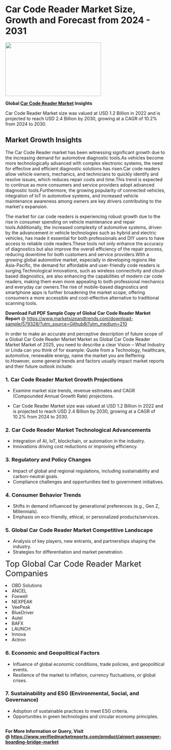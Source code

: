 <H1>Car Code Reader Market Size, Growth and Forecast from 2024 - 2031</H1><img class="aligncenter size-medium wp-image-584254" src="https://thirdeyenews.in/wp-content/uploads/2024/09/Global-Market-Research-300x168.jpeg" alt="" width="300" height="168" /><p><strong>Global&nbsp;<a href="https://www.marketsizeandtrends.com/download-sample/579328/?utm_source=Github8j?utm_medium=210">Car Code Reader Market</a> Insights</strong></p><p>Car Code Reader Market size was valued at USD 1.2 Billion in 2022 and is projected to reach USD 2.4 Billion by 2030, growing at a CAGR of 10.2% from 2024 to 2030.</p><p><h2>Market Growth Insights</h2> <p>The Car Code Reader market has been witnessing significant growth due to the increasing demand for automotive diagnostic tools.As vehicles become more technologically advanced with complex electronic systems, the need for effective and efficient diagnostic solutions has risen.Car code readers allow vehicle owners, mechanics, and technicians to quickly identify and resolve issues, which reduces repair costs and time.This trend is expected to continue as more consumers and service providers adopt advanced diagnostic tools.Furthermore, the growing popularity of connected vehicles, integration of IoT in automotive systems, and increased vehicle maintenance awareness among owners are key drivers contributing to the market's expansion.</p> <p>The market for car code readers is experiencing robust growth due to the rise in consumer spending on vehicle maintenance and repair tools.Additionally, the increased complexity of automotive systems, driven by the advancement in vehicle technologies such as hybrid and electric vehicles, has made it essential for both professionals and DIY users to have access to reliable code readers.These tools not only enhance the accuracy of diagnostics but also improve the overall efficiency of the repair process, reducing downtime for both customers and service providers.With a growing global automotive market, especially in developing regions like Asia-Pacific, the demand for affordable and user-friendly code readers is surging.Technological innovations, such as wireless connectivity and cloud-based diagnostics, are also enhancing the capabilities of modern car code readers, making them even more appealing to both professional mechanics and everyday car owners.The rise of mobile-based diagnostics and smartphone apps is further broadening the market scope, offering consumers a more accessible and cost-effective alternative to traditional scanning tools.</p> <p><span class=""><strong>Download Full PDF Sample Copy of Global Car Code Reader Market Report</strong> @ <a href="https://www.marketsizeandtrends.com/download-sample/579328/?utm_source=Github8j?utm_medium=210" target="_blank">https://www.marketsizeandtrends.com/download-sample/579328/?utm_source=Github8j?utm_medium=210</a></span></p><p>In order to make an accurate and perceptive description of future scope of a Global&nbsp;Car Code Reader Market Market as Global&nbsp;Car Code Reader Market Market of 2025, you need to describe a clear Vision &ndash; What Industry or Linda can you think of for example: Quote from a Technology, healthcare, automotive, renewable energy, name the market you are Reffering to.However, some general trends and factors usually impact market reports and their future outlook include:</p><h3>1.&nbsp;<strong>Car Code Reader Market Growth Projections</strong></h3><ul><li>Examine market size trends, revenue estimates and CAGR (Compounded Annual Growth Rate) projections.</li><li><p>Car Code Reader Market size was valued at USD 1.2 Billion in 2022 and is projected to reach USD 2.4 Billion by 2030, growing at a CAGR of 10.2% from 2024 to 2030.</p></li></ul><h3>2.&nbsp;<strong>Car Code Reader Market Technological Advancements</strong></h3><ul><li>Integration of AI, IoT, blockchain, or automation in the industry.</li><li>Innovations driving cost reductions or improving efficiency.</li></ul><h3>3.&nbsp;<strong>Regulatory and Policy Changes</strong></h3><ul><li>Impact of global and regional regulations, including sustainability and carbon-neutral goals.</li><li>Compliance challenges and opportunities tied to government initiatives.</li></ul><h3>4.&nbsp;<strong>Consumer Behavior Trends</strong></h3><ul><li>Shifts in demand influenced by generational preferences (e.g., Gen Z, Millennials).</li><li>Emphasis on eco-friendly, ethical, or personalized products/services.</li></ul><h3>5.&nbsp;<strong>Global Car Code Reader Market Competitive Landscape</strong></h3><ul><li>Analysis of key players, new entrants, and partnerships shaping the industry.</li><li>Strategies for differentiation and market penetration.</li></ul><p data-pm-slice="1 1 []"><span style="color: inherit; font-family: inherit; font-size: 25px;">Top Global Car Code Reader Market Companies</span></p><div class="" data-test-id=""><p><li>OBD Solutions</li><li> ANCEL</li><li> Foxwell</li><li> NEXPEAK</li><li> VeePeak</li><li> BlueDriver</li><li> Autel</li><li> BAFX</li><li> LAUNCH</li><li> Innova</li><li> Actron</li></p></div><h3>6.&nbsp;<strong>Economic and Geopolitical Factors</strong></h3><ul><li>Influence of global economic conditions, trade policies, and geopolitical events.</li><li>Resilience of the market to inflation, currency fluctuations, or global crises.</li></ul><h3>7.&nbsp;<strong>Sustainability and ESG (Environmental, Social, and Governance)</strong></h3><ul><li>Adoption of sustainable practices to meet ESG criteria.</li><li>Opportunities in green technologies and circular economy principles.</li></ul><h2><strong style="font-size: 14px;">For More Information or Query, Visit @&nbsp;</strong><a style="background-color: #ffffff; font-size: 14px;" href="https://www.marketsizeandtrends.com/report/car-code-reader-market/" target="_blank">https://www.verifiedmarketreports.com/product/airport-passenger-boarding-bridge-market</a></h2>